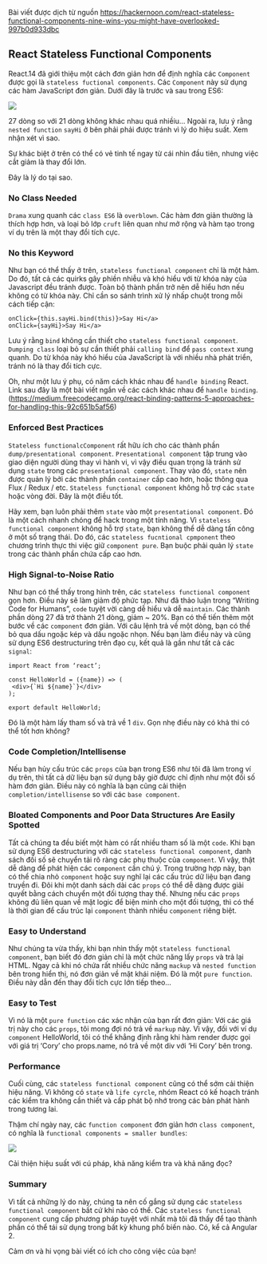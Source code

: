 Bài viết được dịch từ nguồn https://hackernoon.com/react-stateless-functional-components-nine-wins-you-might-have-overlooked-997b0d933dbc

## React Stateless Functional Components

React.14 đã giới thiệu một cách đơn giản hơn để định nghĩa các `Component` được gọi là `stateless fuctional components`. Các `Component` này sử dụng các hàm JavaScript đơn giản. Dưới đây là trước và sau trong ES6:

![](https://images.viblo.asia/335ed602-3181-47fb-a7cc-026bf0af1ee7.png)

27 dòng so với 21 dòng không khác nhau quá nhiềiu… Ngoài ra, lưu ý rằng `nested function`  `sayHi` ở bên phải phải được tránh vì lý do hiệu suất. Xem nhận xét vì sao.

Sự khác biệt ở trên có thể có vẻ tinh tế ngay từ cái nhìn đầu tiên, nhưng việc cắt giảm là thay đổi lớn.

Đây là lý do tại sao.

### No Class Needed

`Drama` xung quanh các `class ES6` là `overblown`. Các hàm đơn giản thường là thích hợp hơn, và loại bỏ lớp `cruft` liên quan như mở rộng và hàm tạo trong ví dụ trên là một thay đổi tích cực.

### No this Keyword

Như bạn có thể thấy ở trên, `stateless functional component` chỉ là một hàm. Do đó, tất 
cả các quirks gây phiền nhiễu và khó hiểu với từ khóa này của Javascript đều tránh được. Toàn bộ thành phần trở nên dễ hiểu hơn nếu không có từ khóa này. Chỉ cần so sánh trình xử lý nhấp chuột trong mỗi cách tiếp cận:

```
onClick={this.sayHi.bind(this)}>Say Hi</a>
onClick={sayHi}>Say Hi</a>
```

Lưu ý rằng `bind` không cần thiết cho `stateless functional component`. `Dumping class` loại bỏ sự cần thiết phải `calling bind` để `pass context` xung quanh. Do từ khóa này khó hiểu của JavaScript là với nhiều nhà phát triển, tránh nó là thay đổi tích cực.

Oh, như một lưu ý phụ, có năm cách khác nhau để `handle binding` React. Link sau đây là một bài viết ngắn về các cách khác nhau để `handle binding`. (https://medium.freecodecamp.org/react-binding-patterns-5-approaches-for-handling-this-92c651b5af56)

### Enforced Best Practices

`Stateless functionalcComponent` rất hữu ích cho các thành phần `dump/presentational component`. `Presentational component` tập trung vào giao diện người dùng thay vì hành vi, vì vậy điều quan trọng là tránh sử dụng `state` trong các `presentational component`. Thay vào đó, `state` nên được quản lý bởi các thành phần `container` cấp cao hơn, hoặc thông qua Flux / Redux / etc. `Stateless functional component` không hỗ trợ các `state` hoặc vòng đời. Đây là một điều tốt.

Hãy xem, bạn luôn phải thêm `state` vào một `presentational component`. Đó là một cách nhanh chóng để hack trong một tính năng. Vì `stateless functional component` không hỗ trợ `state`, bạn không thể dễ dàng tấn công ở một số trạng thái. Do đó, các `stateless fucntional cpmponent` theo chương trình thực thi việc giữ `component pure`. Bạn buộc phải quản lý `state` trong các thành phần chứa cấp cao hơn.

### High Signal-to-Noise Ratio

Như bạn có thể thấy trong hình trên, các `stateless functional component` gọn hơn. Điều này sẽ làm giảm độ phức tạp. Như đã thảo luận trong “Writing Code for Humans”, `code` tuyệt vời càng dễ hiểu và dễ `maintain`. Các thành phần dòng 27 đã trở thành 21 dòng, giảm ~ 20%. Bạn có thể tiến thêm một bước về các `component` đơn giản. Với câu lệnh trả về một dòng, bạn có thể bỏ qua dấu ngoặc kép và dấu ngoặc nhọn. Nếu bạn làm điều này và cũng sử dụng ES6 destructuring trên đạo cụ, kết quả là gần như tất cả các `signal`:

```
import React from ‘react’;

const HelloWorld = ({name}) => (
 <div>{`Hi ${name}`}</div>
);

export default HelloWorld;
```

Đó là một hàm lấy tham số và trả về 1 `div`. Gọn nhẹ điều này có khả thi có thể tốt hơn không?

### Code Completion/Intellisense

Nếu bạn hủy cấu trúc các `props` của bạn trong ES6 như tôi đã làm trong ví dụ trên, thì tất cả dữ liệu bạn sử dụng bây giờ được chỉ định như một đối số hàm đơn giản. Điều này có nghĩa là bạn cũng cải thiện `completion/intellisense`  so với các `base component`.

### Bloated Components and Poor Data Structures Are Easily Spotted

Tất cả chúng ta đều biết một hàm có rất nhiều tham số là một `code`. Khi bạn sử dụng ES6 destructuring với các `stateless functional component`, danh sách đối số sẽ chuyển tải rõ ràng các phụ thuộc của `component`. Vì vậy, thật dễ dàng để phát hiện các `component` cần chú ý. Trong trường hợp này, bạn có thể chia nhỏ `component` hoặc suy nghĩ lại các cấu trúc dữ liệu bạn đang truyền đi. Đôi khi một danh sách dài các `props` có thể dễ dàng được giải quyết bằng cách chuyển một đối tượng thay thế. Nhưng nếu các `props` không đủ liên quan về mặt logic để biện minh cho một đối tượng, thì có thể là thời gian để cấu trúc lại `component` thành nhiều `component` riêng biệt.

### Easy to Understand

Như chúng ta vừa thấy, khi bạn nhìn thấy một `stateless functional component`, bạn biết đó đơn giản chỉ là một chức năng lấy `props` và trả lại HTML. Ngay cả khi nó chứa rất nhiều chức năng `mackup` và `nested function` bên trong hiển thị, nó đơn giản về mặt khái niệm. Đó là một `pure function`. Điều này dẫn đến thay đổi tích cực lớn tiếp theo…

### Easy to Test

Vì nó là một `pure function` các xác nhận của bạn rất đơn giản: Với các giá trị này cho các `props`, tôi mong đợi nó trả về `markup` này. Vì vậy, đối với ví dụ `component` HelloWorld, tôi có thể khẳng định rằng khi hàm render được gọi với giá trị ‘Cory’ cho props.name, nó trả về một div với ‘Hi Cory’ bên trong.

### Performance

Cuối cùng, các `stateless functional component` cũng có thể sớm cải thiện hiệu năng. Vì không có `state` và `life cyrcle`, nhóm React có kế hoạch tránh các kiểm tra không cần thiết và cấp phát bộ nhớ trong các bản phát hành trong tương lai.

Thậm chí ngày nay, các `function component` đơn giản hơn `class component`, có nghĩa là `functional components = smaller bundles`:

![](https://images.viblo.asia/6c0597f6-0cd0-4cae-8744-36915f26a086.png)

Cải thiện hiệu suất với cú pháp, khả năng kiểm tra và khả năng đọc?

### Summary

Vì tất cả những lý do này, chúng ta nên cố gắng sử dụng các `stateless functional component` bất cứ khi nào có thể. Các `stateless functional component` cung cấp phương pháp tuyệt với nhất mà tôi đã thấy để tạo thành phần có thể tái sử dụng trong bất kỳ khung phổ biến nào. Có, kể cả Angular 2.

Cảm ơn và hi vọng bài viết có ích cho công việc của bạn!